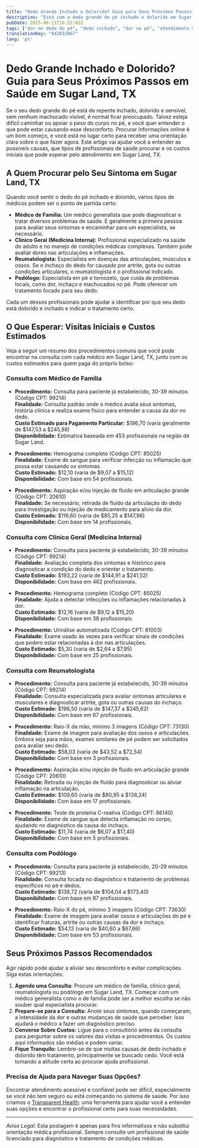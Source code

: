 ```yaml
---
title: "Dedo Grande Inchado e Dolorido? Guia para Seus Próximos Passos em Saúde em Sugar Land, TX"
description: "Está com o dedo grande do pé inchado e dolorido em Sugar Land, TX? Saiba a quem procurar, o que esperar e os custos estimados para seu atendimento."
pubDate: 2025-06-11T16:22:02Z
tags: ["dor no dedo do pé", "dedo inchado", "dor no pé", "atendimento médico em Sugar Land TX", "visitas ao médico", "custos de saúde"]
translationKey: "842032867"
lang: 'pt'
---
```


# Dedo Grande Inchado e Dolorido? Guia para Seus Próximos Passos em Saúde em Sugar Land, TX

Se o seu dedo grande do pé está de repente inchado, dolorido e sensível, sem nenhum machucado visível, é normal ficar preocupado. Talvez esteja difícil caminhar ou apoiar o peso do corpo no pé, e você quer entender o que pode estar causando esse desconforto. Procurar informações online é um bom começo, e você está no lugar certo para receber uma orientação clara sobre o que fazer agora. Este artigo vai ajudar você a entender as possíveis causas, que tipos de profissionais de saúde procurar e os custos iniciais que pode esperar pelo atendimento em Sugar Land, TX.

## A Quem Procurar pelo Seu Sintoma em Sugar Land, TX

Quando você sentir o dedo do pé inchado e dolorido, vários tipos de médicos podem ser o ponto de partida certo:

- **Médico de Família:** Um médico generalista que pode diagnosticar e tratar diversos problemas de saúde. É geralmente a primeira pessoa para avaliar seus sintomas e encaminhar para um especialista, se necessário.
- **Clínico Geral (Medicina Interna):** Profissional especializado na saúde do adulto e no manejo de condições médicas complexas. Também pode avaliar dores nas articulações e inflamações.
- **Reumatologista:** Especialista em doenças das articulações, músculos e ossos. Se o inchaço do dedo for causado por artrite, gota ou outras condições articulares, o reumatologista é o profissional indicado.
- **Podólogo:** Especialista em pé e tornozelo, que cuida de problemas locais, como dor, inchaço e machucados no pé. Pode oferecer um tratamento focado para seu dedo.

Cada um desses profissionais pode ajudar a identificar por que seu dedo está dolorido e inchado e indicar o tratamento certo.

## O Que Esperar: Visitas Iniciais e Custos Estimados

Veja a seguir um resumo dos procedimentos comuns que você pode encontrar na consulta com cada médico em Sugar Land, TX, junto com os custos estimados para quem paga do próprio bolso:

### Consulta com Médico de Família

- **Procedimento:** Consulta para paciente já estabelecido, 30-39 minutos (Código CPT: 99214)  
  **Finalidade:** Consulta padrão onde o médico avalia seus sintomas, história clínica e realiza exame físico para entender a causa da dor no dedo.  
  **Custo Estimado para Pagamento Particular:** $196,70 (varia geralmente de $147,53 a $245,88)  
  **Disponibilidade:** Estimativa baseada em 453 profissionais na região de Sugar Land.

- **Procedimento:** Hemograma completo (Código CPT: 85025)  
  **Finalidade:** Exame de sangue para verificar infecção ou inflamação que possa estar causando os sintomas.  
  **Custo Estimado:** $12,10 (varia de $9,07 a $15,12)  
  **Disponibilidade:** Com base em 54 profissionais.

- **Procedimento:** Aspiração e/ou injeção de fluido em articulação grande (Código CPT: 20610)  
  **Finalidade:** Se necessário, retirada de fluido da articulação do dedo para investigação ou injeção de medicamento para alívio da dor.  
  **Custo Estimado:** $116,60 (varia de $85,25 a $147,96)  
  **Disponibilidade:** Com base em 14 profissionais.

### Consulta com Clínico Geral (Medicina Interna)

- **Procedimento:** Consulta para paciente já estabelecido, 30-39 minutos (Código CPT: 99214)  
  **Finalidade:** Avaliação completa dos sintomas e histórico para diagnosticar a condição do dedo e orientar o tratamento.  
  **Custo Estimado:** $193,22 (varia de $144,91 a $241,52)  
  **Disponibilidade:** Com base em 462 profissionais.

- **Procedimento:** Hemograma completo (Código CPT: 85025)  
  **Finalidade:** Ajuda a detectar infecções ou inflamações relacionadas à dor.  
  **Custo Estimado:** $12,16 (varia de $9,12 a $15,20)  
  **Disponibilidade:** Com base em 38 profissionais.

- **Procedimento:** Urinálise automatizada (Código CPT: 81003)  
  **Finalidade:** Exame usado às vezes para verificar sinais de condições que podem estar relacionadas à dor nas articulações.  
  **Custo Estimado:** $5,30 (varia de $2,64 a $7,95)  
  **Disponibilidade:** Com base em 25 profissionais.

### Consulta com Reumatologista

- **Procedimento:** Consulta para paciente já estabelecido, 30-39 minutos (Código CPT: 99214)  
  **Finalidade:** Consulta especializada para avaliar sintomas articulares e musculares e diagnosticar artrite, gota ou outras causas do inchaço.  
  **Custo Estimado:** $196,50 (varia de $147,37 a $245,62)  
  **Disponibilidade:** Com base em 67 profissionais.

- **Procedimento:** Raio-X da mão, mínimo 3 imagens (Código CPT: 73130)  
  **Finalidade:** Exame de imagem para avaliação dos ossos e articulações. Embora seja para mãos, exames similares de pé podem ser solicitados para avaliar seu dedo.  
  **Custo Estimado:** $58,03 (varia de $43,52 a $72,54)  
  **Disponibilidade:** Com base em 3 profissionais.

- **Procedimento:** Aspiração e/ou injeção de fluido em articulação grande (Código CPT: 20610)  
  **Finalidade:** Retirada ou injeção de fluido para diagnosticar ou aliviar inflamação na articulação.  
  **Custo Estimado:** $109,60 (varia de $80,95 a $138,24)  
  **Disponibilidade:** Com base em 17 profissionais.

- **Procedimento:** Teste de proteína C-reativa (Código CPT: 86140)  
  **Finalidade:** Exame de sangue que detecta inflamação no corpo, ajudando no diagnóstico da causa do inchaço.  
  **Custo Estimado:** $11,74 (varia de $6,07 a $17,40)  
  **Disponibilidade:** Com base em 5 profissionais.

### Consulta com Podólogo

- **Procedimento:** Consulta para paciente já estabelecido, 20-29 minutos (Código CPT: 99213)  
  **Finalidade:** Consulta focada no diagnóstico e tratamento de problemas específicos no pé e dedos.  
  **Custo Estimado:** $138,72 (varia de $104,04 a $173,40)  
  **Disponibilidade:** Com base em 87 profissionais.

- **Procedimento:** Raio-X do pé, mínimo 3 imagens (Código CPT: 73630)  
  **Finalidade:** Exame de imagem para avaliar ossos e articulações do pé e identificar fraturas, artrite ou outras causas da dor e inchaço.  
  **Custo Estimado:** $54,13 (varia de $40,60 a $67,66)  
  **Disponibilidade:** Com base em 53 profissionais.

## Seus Próximos Passos Recomendados

Agir rápido pode ajudar a aliviar seu desconforto e evitar complicações. Siga estas orientações:

1. **Agende uma Consulta:** Procure um médico de família, clínico geral, reumatologista ou podólogo em Sugar Land, TX. Começar com um médico generalista como o de família pode ser a melhor escolha se não souber qual especialista procurar.
2. **Prepare-se para a Consulta:** Anote seus sintomas, quando começaram, a intensidade da dor e outras mudanças de saúde que perceber. Isso ajudará o médico a fazer um diagnóstico preciso.
3. **Converse Sobre Custos:** Ligue para o consultório antes da consulta para perguntar sobre os valores das visitas e procedimentos. Os custos aqui informados são médias e podem variar.
4. **Fique Tranquilo:** Lembre-se de que muitas causas de dedo inchado e dolorido têm tratamento, principalmente se buscado cedo. Você está tomando a atitude certa ao procurar ajuda profissional.

### Precisa de Ajuda para Navegar Suas Opções?

Encontrar atendimento acessível e confiável pode ser difícil, especialmente se você não tem seguro ou está começando no sistema de saúde. Por isso criamos o [Transparent Health](https://transparenthealth.ai): uma ferramenta para ajudar você a entender suas opções e encontrar o profissional certo para suas necessidades.

---

*Aviso Legal:* Esta postagem é apenas para fins informativos e não substitui orientação médica profissional. Sempre consulte um profissional de saúde licenciado para diagnóstico e tratamento de condições médicas.